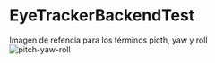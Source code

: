 # EyeTrackerBackendTest

Imagen de refencia para los términos picth, yaw y roll <br>
![pitch-yaw-roll](https://user-images.githubusercontent.com/40554548/210865707-8d69b3b2-e06c-4809-9817-ddb0c5324a47.png)
